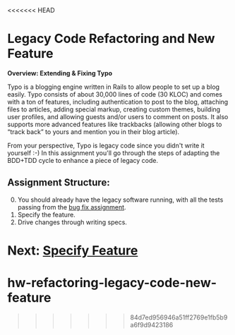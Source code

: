 <<<<<<< HEAD
# Legacy Code Refactoring and New Feature

**Overview: Extending & Fixing Typo**

Typo is a blogging engine written in Rails to allow people to set up a blog easily.  Typo consists of about 30,000 lines of code (30 KLOC) and comes with a ton of features, including authentication to post to the blog, attaching files to articles, adding special markup, creating custom themes, building user profiles, and allowing guests and/or users to comment on posts.  It also supports more advanced features like trackbacks (allowing other blogs to “track back” to yours and mention you in their blog article).

From your perspective, Typo is legacy code since you didn't write it yourself :-)  In this assignment you'll go through the steps of adapting the BDD+TDD cycle to enhance a piece of legacy code.

Assignment Structure:
--------------------
 
0. You should already have the legacy software running, with all the tests passing from the [bug fix assignment](https://github.com/saasbook/hw-refactoring-legacy-code-bug-fix).
1. Specify the feature.
2. Drive changes through writing specs.

Next: [Specify Feature](specify_feature.md)
=======
# hw-refactoring-legacy-code-new-feature
>>>>>>> 84d7ed956946a51ff2769e1fb5b9a6f9d9423186
